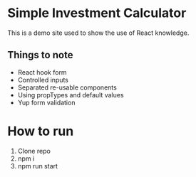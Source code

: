 # Simple Investment Calculator

This is a demo site used to show the use of React knowledge.

## Things to note

- React hook form
- Controlled inputs
- Separated re-usable components
- Using propTypes and default values
- Yup form validation

# How to run

1. Clone repo
2. npm i
3. npm run start
